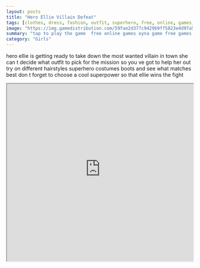 ```yaml
---
layout: posts
title: "Hero Ellie Villain Defeat"
tags: [clothes, dress, fashion, outfit, superhero, free, online, games, oyna, game, free, games, play, play, games]
image: "https://img.gamedistribution.com/59fae2d377c9429b9ff5823e4d97a54a.jpg"
summary: "tap to play the game  free online games oyna game free games play play games"
category: "Girls"
---
```


hero ellie is getting ready to take down the most wanted villain in town she can t decide what outfit to pick for the mission so you ve got to help her out try on different hairstyles superhero costumes boots and see what matches best don t forget to choose a cool superpower so that ellie wins the fight

<iframe width="100%" height="480px;" src="https://html5.gamedistribution.com/59fae2d377c9429b9ff5823e4d97a54a/"></iframe>